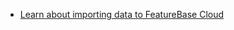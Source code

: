 * [Learn about importing data to FeatureBase Cloud](/cloud/cloud-data-ingestion/cloud-ingest-overview)
